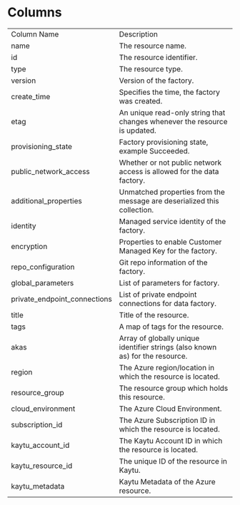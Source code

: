 # Columns  

<table>
	<tr><td>Column Name</td><td>Description</td></tr>
	<tr><td>name</td><td>The resource name.</td></tr>
	<tr><td>id</td><td>The resource identifier.</td></tr>
	<tr><td>type</td><td>The resource type.</td></tr>
	<tr><td>version</td><td>Version of the factory.</td></tr>
	<tr><td>create_time</td><td>Specifies the time, the factory was created.</td></tr>
	<tr><td>etag</td><td>An unique read-only string that changes whenever the resource is updated.</td></tr>
	<tr><td>provisioning_state</td><td>Factory provisioning state, example Succeeded.</td></tr>
	<tr><td>public_network_access</td><td>Whether or not public network access is allowed for the data factory.</td></tr>
	<tr><td>additional_properties</td><td>Unmatched properties from the message are deserialized this collection.</td></tr>
	<tr><td>identity</td><td>Managed service identity of the factory.</td></tr>
	<tr><td>encryption</td><td>Properties to enable Customer Managed Key for the factory.</td></tr>
	<tr><td>repo_configuration</td><td>Git repo information of the factory.</td></tr>
	<tr><td>global_parameters</td><td>List of parameters for factory.</td></tr>
	<tr><td>private_endpoint_connections</td><td>List of private endpoint connections for data factory.</td></tr>
	<tr><td>title</td><td>Title of the resource.</td></tr>
	<tr><td>tags</td><td>A map of tags for the resource.</td></tr>
	<tr><td>akas</td><td>Array of globally unique identifier strings (also known as) for the resource.</td></tr>
	<tr><td>region</td><td>The Azure region/location in which the resource is located.</td></tr>
	<tr><td>resource_group</td><td>The resource group which holds this resource.</td></tr>
	<tr><td>cloud_environment</td><td>The Azure Cloud Environment.</td></tr>
	<tr><td>subscription_id</td><td>The Azure Subscription ID in which the resource is located.</td></tr>
	<tr><td>kaytu_account_id</td><td>The Kaytu Account ID in which the resource is located.</td></tr>
	<tr><td>kaytu_resource_id</td><td>The unique ID of the resource in Kaytu.</td></tr>
	<tr><td>kaytu_metadata</td><td>Kaytu Metadata of the Azure resource.</td></tr>
</table>
